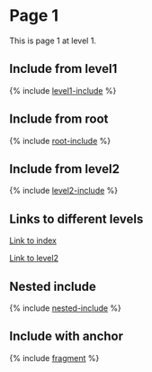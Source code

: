 # Page 1

This is page 1 at level 1.

## Include from level1

{% include [level1-include](includes/level1-include.md) %}

## Include from root

{% include [root-include](../includes/root-include.md) %}

## Include from level2

{% include [level2-include](level2/includes/level2-include.md) %}

## Links to different levels

[Link to index](../index.md)

[Link to level2](level2/page2.md)

## Nested include

{% include [nested-include](../includes/nested-include.md) %}

## Include with anchor

{% include [fragment](../includes/fragments.md#subsection21) %}